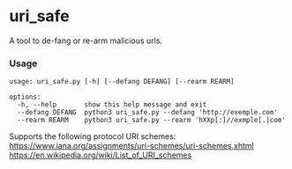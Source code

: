# uri_safe

A tool to de-fang or re-arm malicious urls.

### Usage

```
usage: uri_safe.py [-h] [--defang DEFANG] [--rearm REARM]

options:
  -h, --help       show this help message and exit
  --defang DEFANG  python3 uri_safe.py --defang 'http://exemple.com'
  --rearm REARM    python3 uri_safe.py --rearm 'hXXp[:]//exmple[.]com'
```

Supports the following protocol URI schemes:  
https://www.iana.org/assignments/uri-schemes/uri-schemes.xhtml  
https://en.wikipedia.org/wiki/List_of_URI_schemes  

